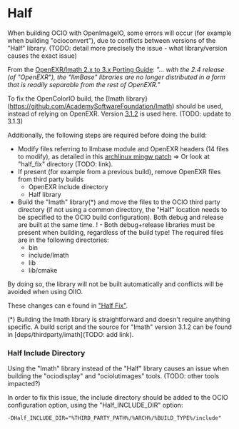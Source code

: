 # Half

When building OCIO with OpenImageIO, some errors will occur (for example when building "ocioconvert"), due to conflicts between versions of the "Half" library.
(TODO: detail more precisely the issue - what library/version causes the exact issue)

From the [OpenEXR/Imath 2.x to 3.x Porting Guide](https://github.com/AcademySoftwareFoundation/Imath/blob/master/docs/PortingGuide2-3.md):
_"... with the 2.4 release (of "OpenEXR"), the "IlmBase" libraries are no longer distributed in a form that is readily separable from the rest of OpenEXR."_

To fix the OpenColorIO build, the [Imath library}(https://github.com/AcademySoftwareFoundation/Imath) should be used, instead of relying on OpenEXR.
Version [3.1.2](https://github.com/AcademySoftwareFoundation/Imath/releases/tag/v3.1.2) is used here.
(TODO: update to 3.1.3)

Additionally, the following steps are required before doing the build:
* Modify files referring to Ilmbase module and OpenEXR headers (14 files to modify), as detailed in this [archlinux mingw patch](https://aur.archlinux.org/cgit/aur.git/tree/opencolorio-openexr3.patch?h=mingw-w64-opencolorio-git)
  => Or look at "half_fix" directory (TODO: link).
* If present (for example from a previous build), remove OpenEXR files from third party builds
  * OpenEXR include directory
  * Half library
* Build the "Imath" library(*) and move the files to the OCIO third party directory (if not using a common directory, the "Half" location needs to be specified to the OCIO build configuration).
  Both debug and release are built at the same time.
  ! - Both debug+release libraries must be present when building, regardless of the build type!
  The required files are in the following directories:
  * bin
  * include/Imath
  * lib
  * lib/cmake

By doing so, the library will not be built automatically and conflicts will be avoided when using OIIO.

These changes can e found in ["Half Fix"](fixes/half_fix).

(*) Building the Imath library is straightforward and doesn't require anything specific.
A build script and the source for "Imath" version 3.1.2 can be found in [deps/thirdparty/imath](TODO: add link).


### Half Include Directory

Using the "Imath" library instead of the "Half" library causes an issue when building the "ociodisplay" and "ociolutimages" tools.
(TODO: other tools impacted?)

In order to fix this issue, the include directory should be added to the OCIO configuration option, using the "Half_INCLUDE_DIR" option:
```
-DHalf_INCLUDE_DIR="%THIRD_PARTY_PATH%/%ARCH%/%BUILD_TYPE%/include"
```
